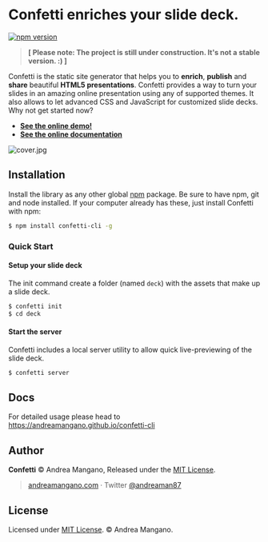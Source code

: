 # Confetti enriches your slide deck.
[![npm version](https://badge.fury.io/js/confetti-cli.svg)](http://badge.fury.io/js/confetti-cli)

> **[ Please note: The project is still under construction. It's not a stable
 version. :) ]**

Confetti is the static site generator that helps you to **enrich**,
**publish** and **share**
beautiful **HTML5 presentations**.
Confetti provides a way to turn your slides in an amazing online presentation
using any of supported themes. It also allows to let advanced CSS and
JavaScript for customized slide decks. Why not get started now?

- **[See the online demo!](https://andreamangano.github.io/confetti-demo/)**
- **[See the online documentation](https://andreamangano.github.io/confetti-cli)**

![cover.jpg](http://s26.postimg.org/3les310kp/confetti_theme_voice_main_preview.jpg)

## Installation
Install the library as any other global [npm](https://www.npmjs.com) package. Be sure to have npm, git and node installed. If your computer already has these, just install Confetti with npm:

``` bash
$ npm install confetti-cli -g
```

### Quick Start

#### Setup your slide deck

The init command create a folder (named ` deck `) with the assets that make
up a slide deck.

``` bash
$ confetti init
$ cd deck
```

#### Start the server
Confetti includes a local server utility to allow quick live-previewing of the slide deck.

``` bash
$ confetti server
```

## Docs
For detailed usage please head to https://andreamangano.github.io/confetti-cli

## Author

**Confetti** © Andrea Mangano, Released under the [MIT License](LICENSE).

> [andreamangano.com](http://andreamangano.com) · Twitter [@andreaman87](https://twitter.com/andreaman87)

## License

Licensed under [MIT License](LICENSE). © Andrea Mangano.
